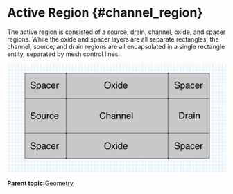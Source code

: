 # Active Region {#channel_region}

The active region is consisted of a source, drain, channel, oxide, and spacer regions. While the oxide and spacer layers are all separate rectangles, the channel, source, and drain regions are all encapsulated in a single rectangle entity, separated by mesh control lines.

![](Images/AR_Schematic.png)

**Parent topic:**[Geometry](geometry.md)

